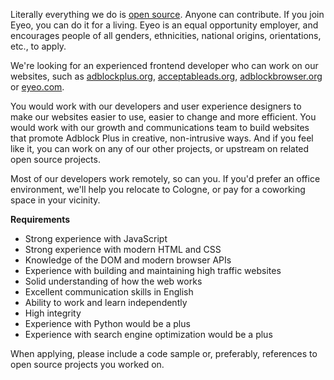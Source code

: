 <? include jobs/header ?>

Literally everything we do is [open source](https://hg.adblockplus.org). Anyone can contribute. If you join Eyeo, you can do it for a living. Eyeo is an equal opportunity employer, and encourages people of all genders, ethnicities, national origins, orientations, etc., to apply.

We're looking for an experienced frontend developer who can work on our websites, such as [adblockplus.org](https://adblockplus.org), [acceptableads.org](https://acceptableads.org), [adblockbrowser.org](https://adblockbrowser.org) or [eyeo.com](https://eyeo.com).

You would work with our developers and user experience designers to make our websites easier to use, easier to change and more efficient. You would work with our growth and communications team to build websites that promote Adblock Plus in creative, non-intrusive ways. And if you feel like it, you can work on any of our other projects, or upstream on related open source projects.

Most of our developers work remotely, so can you. If you'd prefer an office environment, we'll help you relocate to Cologne, or pay for a coworking space in your vicinity.

**Requirements**

- Strong experience with JavaScript
- Strong experience with modern HTML and CSS
- Knowledge of the DOM and modern browser APIs
- Experience with building and maintaining high traffic websites
- Solid understanding of how the web works
- Excellent communication skills in English
- Ability to work and learn independently
- High integrity
- Experience with Python would be a plus
- Experience with search engine optimization would be a plus

When applying, please include a code sample or, preferably, references to open source projects you worked on.

<? include jobs/footer ?>
